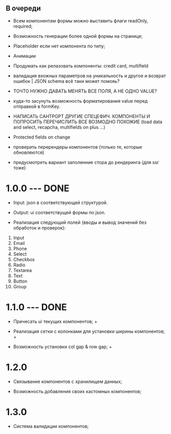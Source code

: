 ## В очереди

- Всем компонентам формы можно выставить флаги readOnly, required;

- Возможность генерации более одной формы на странице;

- Placeholder если нет компонента по типу;

- Анимации

- Продумать как релазовать компоненты: credit card, multifield

- валидация вхожных параметров на уникальность и другое и возврат ошибок | JSON schema всё таки может помояь?

- ТОЧТО НУЖНО ДАВАТЬ МЕНЯТЬ ВСЕ ПОЛЯ, А НЕ ОДНО VALUE?

- куда-то засунуть возможность форматирования value перед отправкой в formKey.

- НАПИСАТЬ CAHTPGPT ДРУГИЕ СПЕЦЕФИЧ. КОМПОНЕНТЫ И ПОПРОСИТЬ ПЕРЕЧИСЛИТЬ ВСЕ ВОЗМОДНО ПОХОЖИЕ (load data and select, recapcha, multifields on plus ...)

- Protected fields on change

- проверить перерендеры компонентов (только те, которые обновляются)

- предусмотреть вариант заполенние стора до рендеринга (для ssr тоже)

# 1.0.0 --- DONE

- Input: json в соответствующей структурой.

- Output: ui соответствущей формы по json.

- Реализация следующий полей (вводы и вывод значений без обработок и проверок):

1. Input
2. Email
3. Phone
4. Select
5. Checkbox
6. Radio
7. Textarea
8. Text
9. Button
10. Group

# 1.1.0 --- DONE

- Причесать ui текущих компонентов; +

- Реализация сетки с колонками для установки ширины компонентов; +

- Возможность установки col gap & row gap; +

# 1.2.0

- Связывание компонентов с хранилищем данных;

- Возможность добавления своих кастомных компонентов;

# 1.3.0

- Система валидации компонентов;
